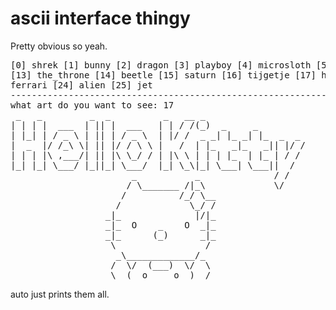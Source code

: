 # ascii interface thingy

Pretty obvious so yeah.
<pre>
[0] shrek [1] bunny [2] dragon [3] playboy [4] microsloth [5] rover [6] bulbasaur [7] yoda [8] castle [9] winnie [10] sonic [11] big_alien [12] moomintol 
[13] the_throne [14] beetle [15] saturn [16] tijgetje [17] hello_kitty [18] dont_know_the_name [19] pharao [20] linux_ping [21] wormhole [22] cross_moto [23] 
ferrari [24] alien [25] jet 
--------------------------------------------------------------------------------------------------------------------------------------------------------------------
what art do you want to see: 17
 _   _         _  _          _   __ _
| | | |  ___  | || |  ___   | | / /(_)  _     _
| |_| | / _ \ | || | / _ \  | |/ /  _ _| |_ _| |_  _  _
|  _  |/ /_\ \| || |/ / \ \ |   /  | |_   _|_   _|| |/ /
| | | |\ ,___/| || |\ \_/ / | |\ \ | | | |_  | |_ | / /
|_| |_| \___/ |_||_| \___/  |_| \_\|_| \___| \___||  /
                       _           _              / /
                      / \_______ /|_\             \/
                     /          /_/ \__
                    /             \_/ /
                  _|_              |/|_
                  _|_  O    _    O  _|_
                  _|_      (_)      _|_
                   \                 /
                    _\_____________/_
                   /  \/  (___)  \/  \
                   \__(  o     o  )__/
</pre>
auto just prints them all.
